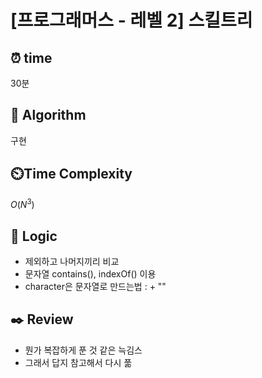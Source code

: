 # [프로그래머스 - 레벨 2] 스킬트리
 
## ⏰  **time**
30분

## :pushpin: **Algorithm**
구현

## ⏲️**Time Complexity**
$O(N^3)$

## :round_pushpin: **Logic**
- 제외하고 나머지끼리 비교
- 문자열 contains(), indexOf() 이용
- character은 문자열로 만드는법 : + ""

## :black_nib: **Review**
- 뭔가 복잡하게 푼 것 같은 늑김스
- 그래서 답지 참고해서 다시 풂